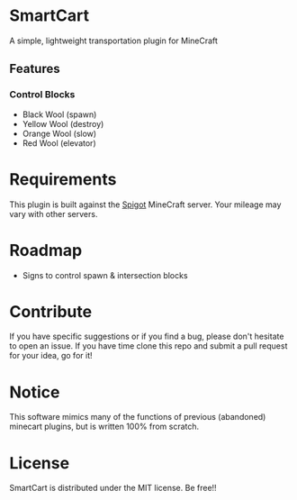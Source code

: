 # SmartCart
A simple, lightweight transportation plugin for MineCraft

## Features
### Control Blocks
- Black Wool (spawn)
- Yellow Wool (destroy)
- Orange Wool (slow)
- Red Wool (elevator)

# Requirements
This plugin is built against the [Spigot](http://www.spigotmc.org) MineCraft server.  Your mileage may vary with other servers.

# Roadmap
- Signs to control spawn & intersection blocks

# Contribute
If you have specific suggestions or if you find a bug, please don't hesitate to open an issue.  If you have time clone this repo and submit a pull request for your idea, go for it!

# Notice
This software mimics many of the functions of previous (abandoned) minecart plugins, but is written 100% from scratch.

# License
SmartCart is distributed under the MIT license.  Be free!!

